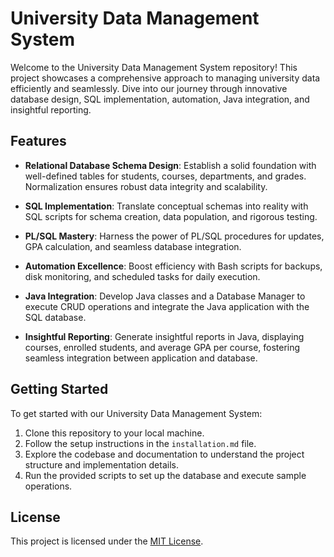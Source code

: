 # University Data Management System

Welcome to the University Data Management System repository! This project showcases a comprehensive approach to managing university data efficiently and seamlessly. Dive into our journey through innovative database design, SQL implementation, automation, Java integration, and insightful reporting.

## Features

- **Relational Database Schema Design**: Establish a solid foundation with well-defined tables for students, courses, departments, and grades. Normalization ensures robust data integrity and scalability.
  
- **SQL Implementation**: Translate conceptual schemas into reality with SQL scripts for schema creation, data population, and rigorous testing.
  
- **PL/SQL Mastery**: Harness the power of PL/SQL procedures for updates, GPA calculation, and seamless database integration.
  
- **Automation Excellence**: Boost efficiency with Bash scripts for backups, disk monitoring, and scheduled tasks for daily execution.
  
- **Java Integration**: Develop Java classes and a Database Manager to execute CRUD operations and integrate the Java application with the SQL database.
  
- **Insightful Reporting**: Generate insightful reports in Java, displaying courses, enrolled students, and average GPA per course, fostering seamless integration between application and database.

## Getting Started

To get started with our University Data Management System:

1. Clone this repository to your local machine.
2. Follow the setup instructions in the `installation.md` file.
3. Explore the codebase and documentation to understand the project structure and implementation details.
4. Run the provided scripts to set up the database and execute sample operations.

## License

This project is licensed under the [MIT License](LICENSE).
